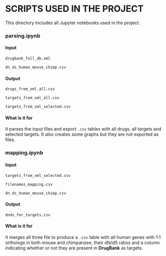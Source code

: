 # SCRIPTS USED IN THE PROJECT
This directory includes all Jupyter notebooks used in the project.

### parsing.ipynb
#### Input
`drugbank_full_db.xml`

`dn_ds_human_mouse_chimp.csv`

#### Output
`drugs_from_xml_all.csv`

`targets_from_xml_all.csv`

`targets_from_xml_selected.csv`

#### What is it for
It parses the input files and export `.csv` tables with all drugs, all targets and selected targets. It also creates some graphs but they are not exported as files.

### mapping.ipynb
#### Input
`targets_from_xml_selected.csv`

`filenames_mapping.csv`

`dn_ds_human_mouse_chimp.csv`

#### Output
`dnds_for_targets.csv`

#### What is it for
It merges all three file to produce a `.csv` table with all human genes with 1:1 orthologs in both mouse and chimpanzee, their dN/dS ratios and a column indicating whether or not they are present in **DrugBank** as targets.
